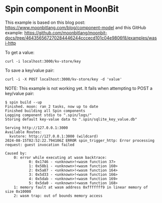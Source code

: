 # Spin component in MoonBit

This example is based on this blog post: https://www.moonbitlang.com/blog/component-model
and this GitHub example: https://github.com/moonbitlang/moonbit-docs/tree/464356567270284446244cccecd101c04e9806f8/examples/wasi-http

To get a value:

```shell
curl -i localhost:3000/kv-store/key
```

To save a key/value pair:

```shell
curl -i -X POST localhost:3000/kv-store/key -d 'value'
```

NOTE: This example is not working yet. It fails when attempting to POST a key/value pair:

```shell
$ spin build --up
Finished. moon: ran 2 tasks, now up to date
Finished building all Spin components
Logging component stdio to ".spin/logs/"
Storing default key-value data to ".spin/sqlite_key_value.db"

Serving http://127.0.0.1:3000
Available Routes:
  kvstore: http://127.0.0.1:3000 (wildcard)
2024-08-15T02:52:22.794106Z ERROR spin_trigger_http: Error processing request: guest invocation failed

Caused by:
    0: error while executing at wasm backtrace:
           0: 0x1746 - <unknown>!<wasm function 37>
           1: 0x58b1 - <unknown>!<wasm function 160>
           2: 0x5a87 - <unknown>!<wasm function 164>
           3: 0x5d33 - <unknown>!<wasm function 166>
           4: 0x5dab - <unknown>!<wasm function 169>
           5: 0x5da0 - <unknown>!<wasm function 168>
    1: memory fault at wasm address 0xfffffff9 in linear memory of size 0x10000
    2: wasm trap: out of bounds memory access
```
